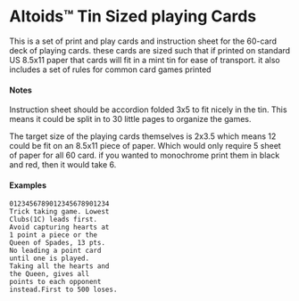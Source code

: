 Altoids:tm: Tin Sized playing Cards
===================================

This is a set of print and play cards and instruction sheet for the 60-card
deck of playing cards. these cards are sized such that if printed on standard
US 8.5x11 paper that cards will fit in a mint tin for ease of transport. it also
includes a set of rules for common card games printed


#### Notes

Instruction sheet should be accordion folded 3x5 to fit nicely in the tin.
This means it could be split in to 30 little pages to organize the games.

The target size of the playing cards themselves is 2x3.5 which means 12 could
be fit on an 8.5x11 piece of paper. Which would only require 5 sheet of paper
for all 60 card. if you wanted to monochrome print them in black and red, then
it would take 6.


#### Examples
```
0123456789012345678901234
Trick taking game. Lowest
Clubs(1C) leads first.
Avoid capturing hearts at
1 point a piece or the
Queen of Spades, 13 pts.
No leading a point card
until one is played.
Taking all the hearts and
the Queen, gives all
points to each opponent
instead.First to 500 loses.
```
